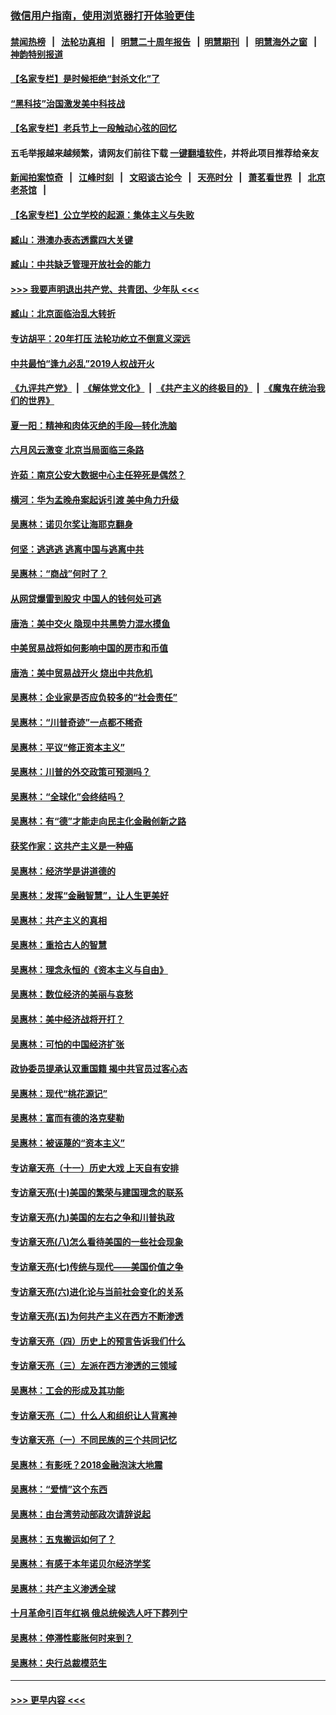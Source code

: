 ### [微信用户指南，使用浏览器打开体验更佳](https://github.com/gfw-breaker/banned-news1/blob/master/indexes/wechat-guide.md?t=0)
#### [禁闻热榜](热点新闻.md?t=0)  &nbsp;&nbsp;|&nbsp;&nbsp; [法轮功真相](https://github.com/gfw-breaker/truth/blob/master/README.md?t=0) &nbsp;&nbsp;|&nbsp;&nbsp; [明慧二十周年报告](https://github.com/gfw-breaker/mh-reports/blob/master/README.md?t=0) &nbsp;&nbsp;|&nbsp;&nbsp;[明慧期刊](https://github.com/gfw-breaker/mh-qikan) &nbsp;&nbsp;|&nbsp;&nbsp; [明慧海外之窗](https://github.com/gfw-breaker/mh-news/blob/master/README.md?t=0) &nbsp;&nbsp;|&nbsp;&nbsp; [神韵特别报道](https://github.com/gfw-breaker/mh-news/blob/master/shenyun.md?t=0)
#### [【名家专栏】是时候拒绝“封杀文化”了](../pages/nsc423/n11814093.md?t=02131044) 
#### [“黑科技”治国激发美中科技战](../pages/nsc423/n11638056.md?t=02131044) 
#### [【名家专栏】老兵节上一段触动心弦的回忆](../pages/nsc423/n11646016.md?t=02131044) 
#### 五毛举报越来越频繁，请网友们前往下载 [一键翻墙软件](https://github.com/gfw-breaker/ssr-accounts)，并将此项目推荐给亲友
#### [新闻拍案惊奇](https://github.com/gfw-breaker/banned-news1/blob/master/pages/link4.md) &nbsp;&nbsp;|&nbsp;&nbsp; [江峰时刻](https://github.com/gfw-breaker/banned-news1/blob/master/pages/link4.md) &nbsp;&nbsp;|&nbsp;&nbsp; [文昭谈古论今](https://github.com/gfw-breaker/banned-news1/blob/master/pages/link4.md) &nbsp;&nbsp;|&nbsp;&nbsp; [天亮时分](https://github.com/gfw-breaker/banned-news1/blob/master/pages/link4.md) &nbsp;&nbsp;|&nbsp;&nbsp; [萧茗看世界](https://github.com/gfw-breaker/banned-news1/blob/master/pages/link4.md) &nbsp;&nbsp;|&nbsp;&nbsp; [北京老茶馆](https://github.com/gfw-breaker/banned-news1/blob/master/pages/link4.md) &nbsp;&nbsp;|&nbsp;&nbsp; 
#### [【名家专栏】公立学校的起源：集体主义与失败](../pages/nsc423/n11601833.md?t=02131044) 
#### [臧山：港澳办表态透露四大关键](../pages/nsc423/n11421628.md?t=02131044) 
#### [臧山：中共缺乏管理开放社会的能力](../pages/nsc423/n11407457.md?t=02131044) 
#### [>>> 我要声明退出共产党、共青团、少年队 <<<](https://github.com/begood0513/goodnews/blob/master/quit/letter.md) 
#### [臧山：北京面临治乱大转折](../pages/nsc423/n11406895.md?t=02131044) 
#### [专访胡平：20年打压 法轮功屹立不倒意义深远](../pages/nsc423/n11398800.md?t=02131044) 
#### [中共最怕“逢九必乱”2019人权战开火](../pages/nsc423/n11385248.md?t=02131044) 
#### [《九评共产党》](https://github.com/begood0513/9ping.md/blob/master/README.md) &nbsp;|&nbsp; [《解体党文化》](../../../../jtdwh.md/blob/master/README.md)  &nbsp;|&nbsp; [《共产主义的终极目的》](../../../../gczydzjmd.md/blob/master/README.md) &nbsp;|&nbsp; [《魔鬼在统治我们的世界》](../../../../mgztzwmdsj.md/blob/master/README.md) 
#### [夏一阳：精神和肉体灭绝的手段—转化洗脑](../pages/nsc423/n11368250.md?t=02131044) 
#### [六月风云激变 北京当局面临三条路](../pages/nsc423/n11313668.md?t=02131044) 
#### [许茹：南京公安大数据中心主任猝死是偶然？](../pages/nsc423/n11064744.md?t=02131044) 
#### [横河：华为孟晚舟案起诉引渡 美中角力升级](../pages/nsc423/n11027230.md?t=02131044) 
#### [吴惠林：诺贝尔奖让海耶克翻身](../pages/nsc423/n10890049.md?t=02131044) 
#### [何坚：逃逃逃 逃离中国与逃离中共](../pages/nsc423/n10592891.md?t=02131044) 
#### [吴惠林：“商战”何时了？](../pages/nsc423/n10573558.md?t=02131044) 
#### [从网贷爆雷到股灾 中国人的钱何处可逃](../pages/nsc423/n10572800.md?t=02131044) 
#### [唐浩：美中交火 隐现中共黑势力混水摸鱼](../pages/nsc423/n10544040.md?t=02131044) 
#### [中美贸易战将如何影响中国的房市和币值](../pages/nsc423/n10543697.md?t=02131044) 
#### [唐浩：美中贸易战开火 烧出中共危机](../pages/nsc423/n10540126.md?t=02131044) 
#### [吴惠林：企业家是否应负较多的“社会责任”](../pages/nsc423/n10535022.md?t=02131044) 
#### [吴惠林：“川普奇迹”一点都不稀奇](../pages/nsc423/n10512808.md?t=02131044) 
#### [吴惠林：平议“修正资本主义”](../pages/nsc423/n10495724.md?t=02131044) 
#### [吴惠林：川普的外交政策可预测吗？](../pages/nsc423/n10462387.md?t=02131044) 
#### [吴惠林：“全球化”会终结吗？](../pages/nsc423/n10452838.md?t=02131044) 
#### [吴惠林：有“德”才能走向民主化金融创新之路](../pages/nsc423/n10432292.md?t=02131044) 
#### [获奖作家：这共产主义是一种癌](../pages/nsc423/n10431541.md?t=02131044) 
#### [吴惠林：经济学是讲道德的](../pages/nsc423/n10398014.md?t=02131044) 
#### [吴惠林：发挥“金融智慧”，让人生更美好](../pages/nsc423/n10375019.md?t=02131044) 
#### [吴惠林：共产主义的真相](../pages/nsc423/n10351394.md?t=02131044) 
#### [吴惠林：重拾古人的智慧](../pages/nsc423/n10337691.md?t=02131044) 
#### [吴惠林：理念永恒的《资本主义与自由》](../pages/nsc423/n10316274.md?t=02131044) 
#### [吴惠林：数位经济的美丽与哀愁](../pages/nsc423/n10292946.md?t=02131044) 
#### [吴惠林：美中经济战将开打？](../pages/nsc423/n10258825.md?t=02131044) 
#### [吴惠林：可怕的中国经济扩张](../pages/nsc423/n10219147.md?t=02131044) 
#### [政协委员提承认双重国籍 揭中共官员过客心态](../pages/nsc423/n10208809.md?t=02131044) 
#### [吴惠林：现代“桃花源记”](../pages/nsc423/n10185234.md?t=02131044) 
#### [吴惠林：富而有德的洛克斐勒](../pages/nsc423/n10142264.md?t=02131044) 
#### [吴惠林：被诬蔑的“资本主义”](../pages/nsc423/n10124816.md?t=02131044) 
#### [专访章天亮（十一）历史大戏 上天自有安排](../pages/nsc423/n10094905.md?t=02131044) 
#### [专访章天亮(十)美国的繁荣与建国理念的联系](../pages/nsc423/n10094899.md?t=02131044) 
#### [专访章天亮(九)美国的左右之争和川普执政](../pages/nsc423/n10094889.md?t=02131044) 
#### [专访章天亮(八)怎么看待美国的一些社会现象](../pages/nsc423/n10094857.md?t=02131044) 
#### [专访章天亮(七)传统与现代——美国价值之争](../pages/nsc423/n10093140.md?t=02131044) 
#### [专访章天亮(六)进化论与当前社会变化的关系](../pages/nsc423/n10092036.md?t=02131044) 
#### [专访章天亮(五)为何共产主义在西方不断渗透](../pages/nsc423/n10083620.md?t=02131044) 
#### [专访章天亮（四）历史上的预言告诉我们什么](../pages/nsc423/n10083606.md?t=02131044) 
#### [专访章天亮（三）左派在西方渗透的三领域](../pages/nsc423/n10081115.md?t=02131044) 
#### [吴惠林：工会的形成及其功能](../pages/nsc423/n10080633.md?t=02131044) 
#### [专访章天亮（二）什么人和组织让人背离神](../pages/nsc423/n10076637.md?t=02131044) 
#### [专访章天亮（一）不同民族的三个共同记忆](../pages/nsc423/n10074188.md?t=02131044) 
#### [吴惠林：有影呒？2018金融泡沫大地震](../pages/nsc423/n10040534.md?t=02131044) 
#### [吴惠林：“爱情”这个东西](../pages/nsc423/n10019423.md?t=02131044) 
#### [吴惠林：由台湾劳动部政次请辞说起](../pages/nsc423/n9979679.md?t=02131044) 
#### [吴惠林：五鬼搬运如何了？](../pages/nsc423/n9925338.md?t=02131044) 
#### [吴惠林：有感于本年诺贝尔经济学奖](../pages/nsc423/n9871883.md?t=02131044) 
#### [吴惠林：共产主义渗透全球](../pages/nsc423/n9812748.md?t=02131044) 
#### [十月革命引百年红祸 俄总统候选人吁下葬列宁](../pages/nsc423/n9810182.md?t=02131044) 
#### [吴惠林：停滞性膨胀何时来到？](../pages/nsc423/n9764136.md?t=02131044) 
#### [吴惠林：央行总裁模范生](../pages/nsc423/n9728134.md?t=02131044) 

----
#### [ >>> 更早内容 <<< ](../indexes/nsc423-earlier.md)
